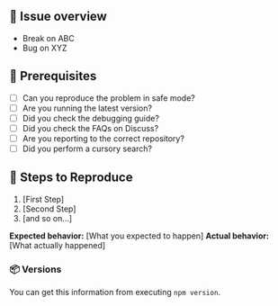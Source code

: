 ## 💬 Issue overview
- Break on ABC
- Bug on XYZ

## 🤖 Prerequisites
- [ ] Can you reproduce the problem in safe mode?
- [ ] Are you running the latest version?
- [ ] Did you check the debugging guide?
- [ ] Did you check the FAQs on Discuss?
- [ ] Are you reporting to the correct repository?
- [ ] Did you perform a cursory search?

## 👣 Steps to Reproduce
1. [First Step]
2. [Second Step]
3. [and so on...]

**Expected behavior:** [What you expected to happen]
**Actual behavior:** [What actually happened]

### 📦 Versions
You can get this information from executing `npm version`.
